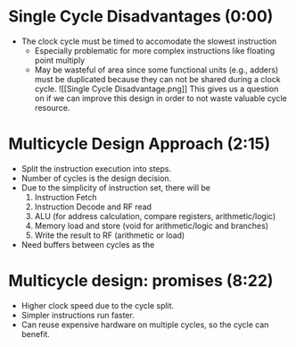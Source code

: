 # Single Cycle Disadvantages (0:00)
- The clock cycle must be timed to accomodate the slowest instruction
	- Especially problematic for more complex instructions like floating point multiply
	- May be wasteful of area since some functional units (e.g., adders) must be duplicated because they can not be shared during a clock cycle.
	![[Single Cycle Disadvantage.png]]
This gives us a question on if we can improve this design in order to not waste valuable cycle resource.
# Multicycle Design Approach (2:15)
- Split the instruction execution into steps.
- Number of cycles is the design decision.
- Due to the simplicity of instruction set, there will be
	1. Instruction Fetch
	2. Instruction Decode and RF read
	3. ALU (for address calculation, compare registers, arithmetic/logic)
	4. Memory load and store (void for arithmetic/logic and branches)
	5. Write the result to RF (arithmetic or load)
- Need buffers between cycles as the
# Multicycle design: promises (8:22)
- Higher clock speed due to the cycle split.
- Simpler instructions run faster.
- Can reuse expensive hardware on multiple cycles, so the cycle can benefit.